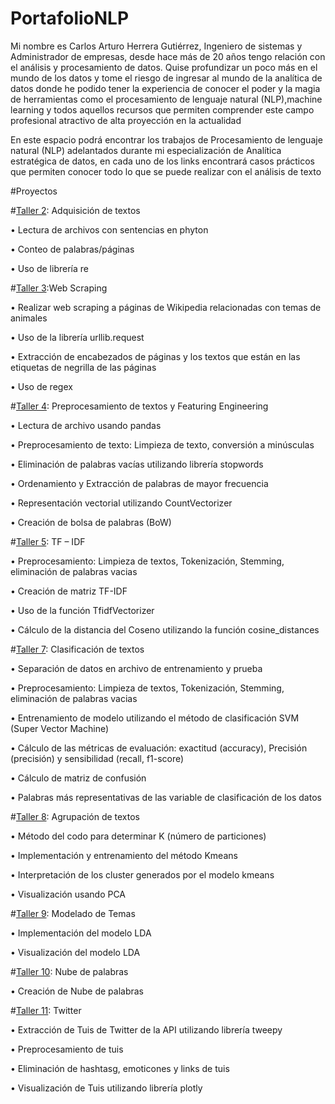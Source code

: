 # PortafolioNLP
Mi nombre es Carlos Arturo Herrera Gutiérrez, Ingeniero de sistemas y Administrador de empresas, desde hace más de 20 años tengo relación con el análisis y procesamiento
de datos. Quise profundizar un poco más en el mundo de los datos y tome el riesgo de ingresar al mundo de la analítica de datos donde he podido tener la experiencia de
conocer el poder y la magia de herramientas como el procesamiento de lenguaje natural (NLP),machine learning y todos aquellos recursos que permiten comprender este campo profesional atractivo de alta proyección en la actualidad

En este espacio podrá encontrar los trabajos de Procesamiento de lenguaje natural (NLP) adelantados durante mi especialización de Analítica estratégica de datos, en cada uno de los links encontrará casos prácticos que permiten conocer todo lo que se puede realizar con el análisis de texto

#Proyectos

#[Taller 2](https://github.com/carlosarturoherreragutierrez/NLP/blob/dddcadfbf543e96b5fd0de9ddafd0a2524ce0b8f/Taller2.ipynb): Adquisición de textos

•	Lectura de archivos con sentencias en phyton 

•	Conteo de palabras/páginas

•	Uso de librería re


#[Taller 3](https://github.com/carlosarturoherreragutierrez/NLP/blob/dddcadfbf543e96b5fd0de9ddafd0a2524ce0b8f/Taller3sol.ipynb):Web Scraping

•	Realizar web scraping a páginas de Wikipedia relacionadas con temas de animales

•	Uso de la librería urllib.request

•	Extracción de encabezados de páginas y los textos que están en las etiquetas de negrilla de las páginas 

•	Uso de regex


#[Taller 4](https://github.com/carlosarturoherreragutierrez/NLP/blob/dddcadfbf543e96b5fd0de9ddafd0a2524ce0b8f/Taller4Sol.ipynb): Preprocesamiento de textos y Featuring Engineering

•	Lectura de archivo usando pandas

•	Preprocesamiento de texto: Limpieza de texto, conversión a minúsculas

•	Eliminación de palabras vacías utilizando librería stopwords

•	Ordenamiento y Extracción de palabras de mayor frecuencia

•	Representación vectorial utilizando CountVectorizer

•	Creación de bolsa de palabras (BoW)


#[Taller 5](https://github.com/carlosarturoherreragutierrez/NLP/blob/dddcadfbf543e96b5fd0de9ddafd0a2524ce0b8f/taller5Sol.ipynb): TF – IDF

•	Preprocesamiento: Limpieza de textos, Tokenización, Stemming, eliminación de palabras vacias

•	Creación de matriz TF-IDF 

•	Uso de la función TfidfVectorizer

•	Cálculo de la distancia del Coseno utilizando la función cosine_distances


#[Taller 7](https://github.com/carlosarturoherreragutierrez/NLP/blob/dddcadfbf543e96b5fd0de9ddafd0a2524ce0b8f/Taller7_sol.ipynb): Clasificación de textos

•	Separación de datos en archivo de entrenamiento y prueba

•	Preprocesamiento: Limpieza de textos, Tokenización, Stemming, eliminación de palabras vacias

•	Entrenamiento de modelo utilizando el método de clasificación SVM (Super Vector Machine)

•	Cálculo de las métricas de evaluación: exactitud (accuracy), Precisión (precisión) y sensibilidad (recall, f1-score)

•	Cálculo de matriz de confusión

•	Palabras más representativas de las variable de clasificación de los datos


#[Taller 8](https://github.com/carlosarturoherreragutierrez/NLP/blob/dddcadfbf543e96b5fd0de9ddafd0a2524ce0b8f/Taller8Sol.ipynb): Agrupación de textos

•	Método del codo para determinar K (número de particiones)

•	Implementación y entrenamiento del método Kmeans

•	Interpretación de los cluster generados por el modelo kmeans

•	Visualización usando PCA


#[Taller 9](https://github.com/carlosarturoherreragutierrez/NLP/blob/dddcadfbf543e96b5fd0de9ddafd0a2524ce0b8f/Taller9Sol.ipynb): Modelado de Temas

•	Implementación del modelo LDA

•	Visualización del modelo LDA


#[Taller 10](https://github.com/carlosarturoherreragutierrez/NLP/blob/dddcadfbf543e96b5fd0de9ddafd0a2524ce0b8f/Taller10sol.ipynb): Nube de palabras

•	Creación de Nube de palabras

#[Taller 11](https://github.com/carlosarturoherreragutierrez/NLP/blob/dddcadfbf543e96b5fd0de9ddafd0a2524ce0b8f/Taller11Sol.ipynb): Twitter

•	Extracción de Tuis de Twitter de la API utilizando librería tweepy

•	Preprocesamiento de tuis

•	Eliminación de hashtasg, emoticones y links de tuis

•	Visualización de Tuis utilizando librería plotly



